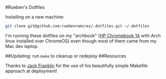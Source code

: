 #Rueben's Dotfiles

Installing on a new machine:
```bash
git clone git@github.com:ruebenramirez/.dotfiles.git ~/.dotfiles
```

I'm running these dotfiles on my "archbook" ([HP Chromebook 14](https://www.google.com/intl/en-US/chrome/devices/hp-14-chromebook.html#hp-cb-14) with Arch linux installed over ChromeOS) even though most of them came from my Mac dev laptop. 

##Updating:
run `make` to cleanup or redeploy 
##Resources

Thanks to [Jack Franklin](https://github.com/jackfranklin/dotfiles) for the use of his beautifully simple Makefile approach at deployment!

